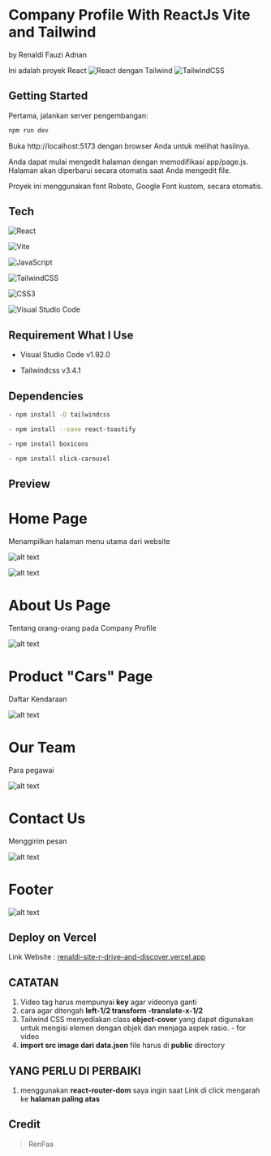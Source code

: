 # Company Profile With ReactJs Vite and Tailwind
by Renaldi Fauzi Adnan

Ini adalah proyek React	![React](https://img.shields.io/badge/react-%2320232a.svg?style=for-the-badge&logo=react&logoColor=%2361DAFB) dengan Tailwind ![TailwindCSS](https://img.shields.io/badge/tailwindcss-%2338B2AC.svg?style=for-the-badge&logo=tailwind-css&logoColor=white)


## Getting Started

Pertama, jalankan server pengembangan:

```bash
npm run dev
```

Buka http://localhost:5173 dengan browser Anda untuk melihat hasilnya.

Anda dapat mulai mengedit halaman dengan memodifikasi app/page.js. Halaman akan diperbarui secara otomatis saat Anda mengedit file.

Proyek ini menggunakan font Roboto, Google Font kustom, secara otomatis.

## Tech

![React](https://img.shields.io/badge/react-%2320232a.svg?style=for-the-badge&logo=react&logoColor=%2361DAFB)

![Vite](https://img.shields.io/badge/vite-%23646CFF.svg?style=for-the-badge&logo=vite&logoColor=white)

![JavaScript](https://img.shields.io/badge/javascript-%23323330.svg?style=for-the-badge&logo=javascript&logoColor=%23F7DF1E)

![TailwindCSS](https://img.shields.io/badge/tailwindcss-%2338B2AC.svg?style=for-the-badge&logo=tailwind-css&logoColor=white)

![CSS3](https://img.shields.io/badge/css3-%231572B6.svg?style=for-the-badge&logo=css3&logoColor=white)

![Visual Studio Code](https://img.shields.io/badge/Visual%20Studio%20Code-0078d7.svg?style=for-the-badge&logo=visual-studio-code&logoColor=white)

## Requirement What I Use
- Visual Studio Code v1.92.0

- Tailwindcss v3.4.1

## Dependencies
```bash
- npm install -D tailwindcss
```
```bash
- npm install --save react-toastify
```
```bash
- npm install boxicons
```
```bash
- npm install slick-carousel
```
## Preview
# Home Page

Menampilkan halaman menu utama dari website

![alt text](ProjectCompanySS/PC.png?raw=true)

![alt text](ProjectCompanySS/Mobile.png?raw=true)

# About Us Page

Tentang orang-orang pada Company Profile

![alt text](ProjectCompanySS/AboutUs_Mobile.png?raw=true)

# Product "Cars" Page

Daftar Kendaraan

![alt text](ProjectCompanySS/Tablet_Car.png?raw=true)

# Our Team

Para pegawai

![alt text](ProjectCompanySS/OurTeam.png?raw=true)

# Contact Us

Menggirim pesan

![alt text](ProjectCompanySS/SendMassage.png?raw=true)

# Footer

![alt text](ProjectCompanySS/FooterInvalidSend.png?raw=true)

## Deploy on Vercel

Link Website : [renaldi-site-r-drive-and-discover.vercel.app](https://renaldi-site-r-drive-and-discover.vercel.app/)


## CATATAN
1. Video tag harus mempunyai **key** agar videonya ganti
2. cara agar ditengah **left-1/2 transform -translate-x-1/2**
3. Tailwind CSS menyediakan class **object-cover** yang dapat digunakan untuk mengisi elemen dengan objek dan menjaga aspek rasio. - for video
4. **import src image dari data.json** file harus di **public** directory

## YANG PERLU DI PERBAIKI
1. menggunakan **react-router-dom** saya ingin saat Link di click mengarah ke **halaman paling atas**

## Credit
> RenFaa
